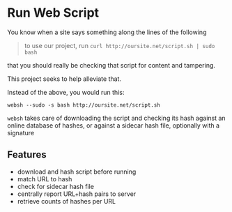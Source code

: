 # Run Web Script

You know when a site says something along the lines of the following

> to use our project, run `curl http://oursite.net/script.sh | sudo bash`

that you should really be checking that script for content and tampering.

This project seeks to help alleviate that.

Instead of the above, you would run this:

    websh --sudo -s bash http://oursite.net/script.sh

`websh` takes care of downloading the script and checking its hash against an online database of hashes, or against a sidecar hash file, optionally with a signature

## Features

* download and hash script before running
* match URL to hash
* check for sidecar hash file
* centrally report URL+hash pairs to server
* retrieve counts of hashes per URL
